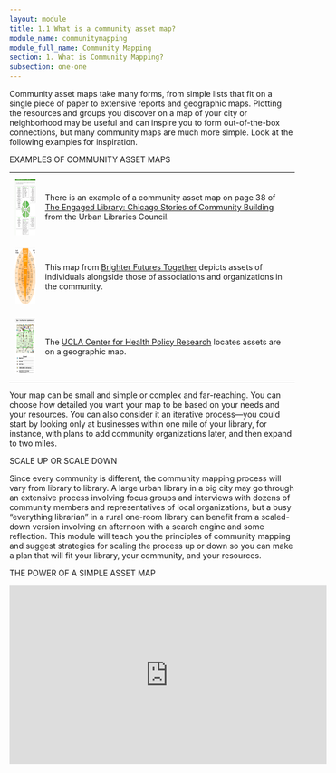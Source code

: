 ```yaml
---
layout: module
title: 1.1 What is a community asset map?
module_name: communitymapping
module_full_name: Community Mapping
section: 1. What is Community Mapping?
subsection: one-one
---
```


Community asset maps take many forms, from simple lists that fit on a single piece of paper to extensive reports and geographic maps. Plotting the resources and groups you discover on a map of your city or neighborhood may be useful and can inspire you to form out-of-the-box connections, but many community maps are much more simple. Look at the following examples for inspiration.

<div class="case_study_box">
  <p class="box-title">EXAMPLES OF COMMUNITY ASSET MAPS</p>
  <table>
  	<tr><td style="padding:10px;text-align:center;"><a href="https://resources.depaul.edu/abcd-institute/publications/publications-by-topic/Documents/ULCReport.pdf#page=40"><img src="docs/CommunityMapping_1_1_A.png" height="100px"/></a></td><td>There is an example of a community asset map on page 38 of <a href="https://resources.depaul.edu/abcd-institute/publications/publications-by-topic/Documents/ULCReport.pdf#page=40" target="_blank">The Engaged Library: Chicago Stories of Community Building</a> from the Urban Libraries Council.</td></tr>
  	<tr><td style="padding:10px;text-align:center;"><a href="http://www.brighterfuturestogether.co.uk/wp-content/uploads/2012/02/assets-diagram-2-large.jpg"><img src="docs/CommunityMapping_1_1_B.png" height="100px"/></a></td><td>This map from <a href="http://www.brighterfuturestogether.co.uk/wp-content/uploads/2012/02/assets-diagram-2-large.jpg" target="_blank">Brighter Futures Together</a> depicts assets of individuals alongside those of associations and organizations in the community.</td></tr>
  	<tr><td style="padding:10px;text-align:center;"><a href="http://healthpolicy.ucla.edu/programs/health-data/trainings/Documents/tw_cba20.pdf#page=8" target="_blank"><img src="docs/CommunityMapping_1_1_C.png" height="100px"/></a></td><td>The <a href="http://healthpolicy.ucla.edu/programs/health-data/trainings/Documents/tw_cba20.pdf#page=8">UCLA Center for Health Policy Research</a> locates assets are on a geographic map.</td></tr>
</table>
</div>

Your map can be small and simple or complex and far-reaching. You can choose how detailed you want your map to be based on your needs and your resources. You can also consider it an iterative process—you could start by looking only at businesses within one mile of your library, for instance, with plans to add community organizations later, and then expand to two miles.

<div class="tips">
<p class="box-title">SCALE UP OR SCALE DOWN</p>
<p>Since every community is different, the community mapping process will vary from library to library. A large urban library in a big city may go through an extensive process involving focus groups and interviews with dozens of community members and representatives of local organizations, but a busy “everything librarian” in a rural one-room library can benefit from a scaled-down version involving an afternoon with a search engine and some reflection. This module will teach you the principles of community mapping and suggest strategies for scaling the process up or down so you can make a plan that will fit your library, your community, and your resources.</p>
</div>

<div class="explanatory">
  <p><span class="box-title">THE POWER OF A SIMPLE ASSET MAP</span></p>
<iframe width="560" height="315" src="https://www.youtube.com/embed/hX4pNY1S338" frameborder="0" allow="autoplay; encrypted-media" allowfullscreen></iframe>
</div>
